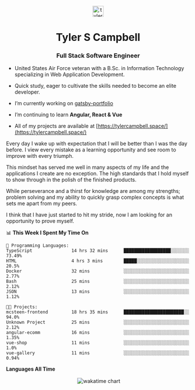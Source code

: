 <p align="center">
<a href="https://linkedin.com/in/tyler-campbell36" target="blank"><img align="center" src="https://cdn.jsdelivr.net/npm/simple-icons@3.0.1/icons/linkedin.svg" alt="tyler-campbell36" height="30" width="30" /></a>
</p>
<h1 align="center">Tyler S Campbell</h1>
<h3 align="center">Full Stack Software Engineer</h3>

* United States Air Force veteran with a B.Sc. in Information Technology specializing in Web Application Development. 

* Quick study, eager to cultivate the skills needed to become an elite developer.

* I’m currently working on [gatsby-portfolio](https://github.com/t36campbell/gatsby-portfolio)

* I’m continuing to learn **Angular, React & Vue**

* All of my projects are available at [https://tylercampbell.space/](https://tylercampbell.space/)

Every day I wake up with expectation that I will be better than I was the day before. I view every mistake as a learning opportunity and see room to improve with every triumph.

This mindset has served me well in many aspects of my life and the applications I create are no exception. The high standards that I hold myself to show through in the polish of the finished products.

While perseverance and a thirst for knowledge are among my strengths; problem solving and my ability to quickly grasp complex concepts is what sets me apart from my peers.

I think that I have just started to hit my stride, now I am looking for an opportunity to prove myself.

<!--START_SECTION:waka-->
📊 **This Week I Spent My Time On** 

```text
💬 Programming Languages: 
TypeScript               14 hrs 32 mins      ██████████████████░░░░░░░   73.49% 
HTML                     4 hrs 3 mins        █████░░░░░░░░░░░░░░░░░░░░   20.5% 
Docker                   32 mins             ░░░░░░░░░░░░░░░░░░░░░░░░░   2.77% 
Bash                     25 mins             ░░░░░░░░░░░░░░░░░░░░░░░░░   2.12% 
JSON                     13 mins             ░░░░░░░░░░░░░░░░░░░░░░░░░   1.12%

🐱‍💻 Projects: 
mcsteen-frontend         18 hrs 35 mins      ███████████████████████░░   94.0% 
Unknown Project          25 mins             ░░░░░░░░░░░░░░░░░░░░░░░░░   2.12% 
angular-ecomm            16 mins             ░░░░░░░░░░░░░░░░░░░░░░░░░   1.35% 
vue-shop                 11 mins             ░░░░░░░░░░░░░░░░░░░░░░░░░   1.0% 
vue-gallery              11 mins             ░░░░░░░░░░░░░░░░░░░░░░░░░   0.94%

```


<!--END_SECTION:waka-->
**Languages All Time** 
<p align="center">&nbsp;<img align="center" alt="wakatime chart"
src="https://wakatime.com/share/@738aac7f-8868-4bc3-a1df-4c36703ee4b6/f86255e0-cf1e-483e-9ae4-5c0fdb9a56f8.png"/></p>

